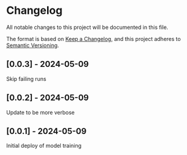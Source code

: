 # Changelog
All notable changes to this project will be documented in this file.

The format is based on [Keep a Changelog](https://keepachangelog.com/en/1.0.0/),
and this project adheres to [Semantic Versioning](https://semver.org/spec/v2.0.0.html).

## [0.0.3] - 2024-05-09
Skip failing runs

## [0.0.2] - 2024-05-09
Update to be more verbose

## [0.0.1] - 2024-05-09
Initial deploy of model training
